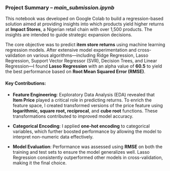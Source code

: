 ### Project Summary – *main\_submission.ipynb*

This notebook was developed on Google Colab to build a regression-based solution aimed at providing insights into which products yield higher returns at **Impact Stores**, a Nigerian retail chain with over 1,500 products. The insights are intended to guide strategic expansion decisions.

The core objective was to predict **item store returns** using machine learning regression models. After extensive model experimentation and cross-validation on various algorithms—including Ridge Regression, Lasso Regression, Support Vector Regressor (SVR), Decision Trees, and Linear Regression—I found **Lasso Regression** with an alpha value of **60.5** to yield the best performance based on **Root Mean Squared Error (RMSE)**.

#### Key Contributions:

* **Feature Engineering**:
  Exploratory Data Analysis (EDA) revealed that **Item Price** played a critical role in predicting returns. To enrich the feature space, I created transformed versions of the price feature using **logarithmic, square root, reciprocal**, and **cube root** functions. These transformations contributed to improved model accuracy.

* **Categorical Encoding**:
  I applied **one-hot encoding** to categorical variables, which further boosted performance by allowing the model to interpret non-numeric data effectively.

* **Model Evaluation**:
  Performance was assessed using **RMSE** on both the training and test sets to ensure the model generalizes well. Lasso Regression consistently outperformed other models in cross-validation, making it the final choice.



